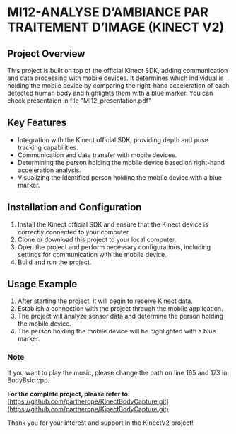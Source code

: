 # MI12-ANALYSE D’AMBIANCE PAR TRAITEMENT D’IMAGE (KINECT V2) 

## Project Overview

This project is built on top of the official Kinect SDK, adding communication and data processing with mobile devices. It determines which individual is holding the mobile device by comparing the right-hand acceleration of each detected human body and highlights them with a blue marker.
You can check presentaion in file "MI12_presentation.pdf"

## Key Features

- Integration with the Kinect official SDK, providing depth and pose tracking capabilities.
- Communication and data transfer with mobile devices.
- Determining the person holding the mobile device based on right-hand acceleration analysis.
- Visualizing the identified person holding the mobile device with a blue marker.

## Installation and Configuration

1. Install the Kinect official SDK and ensure that the Kinect device is correctly connected to your computer.
2. Clone or download this project to your local computer.
3. Open the project and perform necessary configurations, including settings for communication with the mobile device.
4. Build and run the project.

## Usage Example

1. After starting the project, it will begin to receive Kinect data.
2. Establish a connection with the project through the mobile application.
3. The project will analyze sensor data and determine the person holding the mobile device.
4. The person holding the mobile device will be highlighted with a blue marker.

### Note
If you want to play the music, please change the path on line 165 and 173 in BodyBsic.cpp.

**For the complete project, please refer to:** [https://github.com/partherope/KinectBodyCapture.git](https://github.com/partherope/KinectBodyCapture.git)

Thank you for your interest and support in the KinectV2 project!

